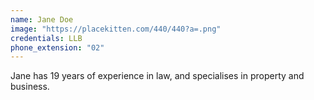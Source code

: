```yaml
---
name: Jane Doe
image: "https://placekitten.com/440/440?a=.png"
credentials: LLB
phone_extension: "02"
---
```


Jane has 19 years of experience in law, and specialises in property and business.